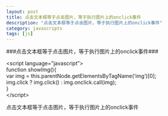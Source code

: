 ```yaml
---
layout: post
title: 点击文本框等于点击图片，等于执行图片上的onclick事件
description: "点击文本框等于点击图片，等于执行图片上的onclick事件"
category: javascripts
tags: [js]
---
```

###点击文本框等于点击图片，等于执行图片上的onclick事件###
>
&lt;script language=”javascript”&gt;  
function showImg(){   
	var img = this.parentNode.getElementsByTagName(‘img’)[0];   
	img.click ? img.click() : img.onclick.call(img);  
}  
&lt;/script&gt;
<p>点击文本框等于点击图片，等于执行图片上的onclick事件</p>